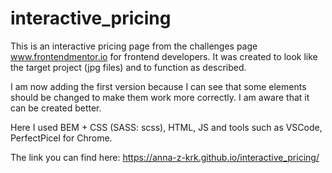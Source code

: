 # interactive_pricing
This is an interactive pricing page from the challenges page www.frontendmentor.io for frontend developers. It was created to look like the target project (jpg files) and to function as described.  


I am now adding the first version because I can see that some elements should be changed to make them work more correctly. I am aware that it can be created better.  


Here I used BEM + CSS (SASS: scss), HTML, JS and tools such as VSCode, PerfectPicel for Chrome.  

The link you can find here: https://anna-z-krk.github.io/interactive_pricing/
